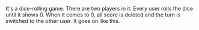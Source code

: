 It's a dice-rolling game. There are two players in it. Every user rolls the dice until it shows 0. When it comes to 0, all score is deleted and the turn is switched to the other user. It goes on like this.

